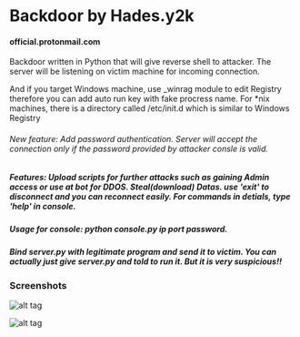 # Backdoor by Hades.y2k
#### official.protonmail.com

Backdoor written in Python that will give reverse shell to attacker. The server will be listening on victim machine for incoming connection.

And if you target Windows machine, use _winrag module to edit Registry therefore you can add auto run key with fake procress name. For *nix machines, there is a directory called /etc/init.d which is similar to Windows Registry

###### New feature: Add password authentication. Server will accept the connection only if the password provided by attacker consle is valid.

##### Features: Upload scripts for further attacks such as gaining Admin access or use at bot for DDOS. Steal(download) Datas. use 'exit' to disconnect and you can reconnect easily. For commands in detials, type 'help' in console.

##### Usage for console: python console.py ip port password.

##### Bind server.py with legitimate program and send it to victim. You can actually just give server.py and told to run it. But it is very suspicious!!


### Screenshots

![alt tag](http://i.imgur.com/IctitpY.png)

![alt tag](http://i.imgur.com/nkt38x0.png)
